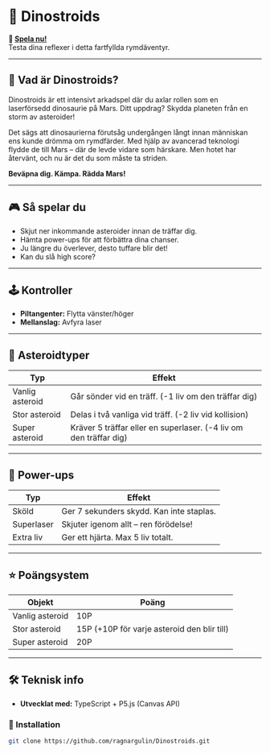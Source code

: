 # 🦖 Dinostroids

**👾 [Spela nu!](https://dinostroids.netlify.app/)**  
Testa dina reflexer i detta fartfyllda rymdäventyr.

---

## 🚀 Vad är Dinostroids?

Dinostroids är ett intensivt arkadspel där du axlar rollen som en laserförsedd dinosaurie på Mars. Ditt uppdrag? Skydda planeten från en storm av asteroider!

Det sägs att dinosaurierna förutsåg undergången långt innan människan ens kunde drömma om rymdfärder. Med hjälp av avancerad teknologi flydde de till Mars – där de levde vidare som härskare. Men hotet har återvänt, och nu är det du som måste ta striden.

**Beväpna dig. Kämpa. Rädda Mars!**

---

## 🎮 Så spelar du

- Skjut ner inkommande asteroider innan de träffar dig.  
- Hämta power-ups för att förbättra dina chanser.  
- Ju längre du överlever, desto tuffare blir det!  
- Kan du slå high score?

---

## 🕹️ Kontroller

- **Piltangenter:** Flytta vänster/höger  
- **Mellanslag:** Avfyra laser

---

## 🌌 Asteroidtyper

| Typ             | Effekt |
|------------------|--------|
| Vanlig asteroid  | Går sönder vid en träff. (-1 liv om den träffar dig) |
| Stor asteroid    | Delas i två vanliga vid träff. (-2 liv vid kollision) |
| Super asteroid   | Kräver 5 träffar eller en superlaser. (-4 liv om den träffar dig) |

---

## 🔋 Power-ups

| Typ        | Effekt |
|-------------|--------|
| Sköld       | Ger 7 sekunders skydd. Kan inte staplas. |
| Superlaser  | Skjuter igenom allt – ren förödelse! |
| Extra liv   | Ger ett hjärta. Max 5 liv totalt. |

---

## ⭐ Poängsystem

| Objekt          | Poäng |
|------------------|--------|
| Vanlig asteroid  | 10P |
| Stor asteroid    | 15P (+10P för varje asteroid den blir till) |
| Super asteroid   | 20P |

---

## 🛠️ Teknisk info

- **Utvecklat med:** TypeScript + P5.js (Canvas API)

### 🔧 Installation

```bash
git clone https://github.com/ragnargulin/Dinostroids.git
